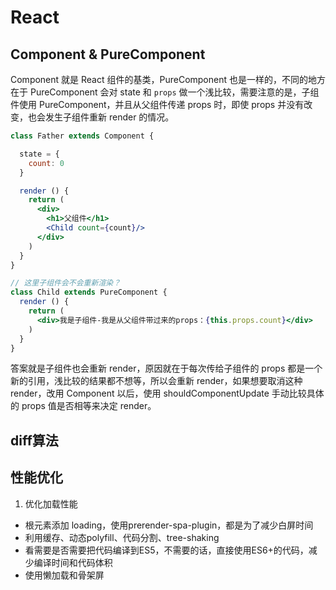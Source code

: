 # React

## Component & PureComponent

Component 就是 React 组件的基类，PureComponent 也是一样的，不同的地方在于 PureComponent 会对 state 和 `props` 做一个浅比较，需要注意的是，子组件使用 PureComponent，并且从父组件传递 props 时，即使 props 并没有改变，也会发生子组件重新 render 的情况。

```jsx
class Father extends Component {

  state = {
    count: 0
  }

  render () {
    return (
      <div>
        <h1>父组件</h1>
        <Child count={count}/>
      </div>
    )
  }
}

// 这里子组件会不会重新渲染？
class Child extends PureComponent {
  render () {
    return (
      <div>我是子组件-我是从父组件带过来的props：{this.props.count}</div>
    )
  }
}
```

答案就是子组件也会重新 render，原因就在于每次传给子组件的 props 都是一个新的引用，浅比较的结果都不想等，所以会重新 render，如果想要取消这种 render，改用 Component 以后，使用 shouldComponentUpdate 手动比较具体的 props 值是否相等来决定 render。

## diff算法



## 性能优化

1. 优化加载性能

- 根元素添加 loading，使用prerender-spa-plugin，都是为了减少白屏时间
- 利用缓存、动态polyfill、代码分割、tree-shaking
- 看需要是否需要把代码编译到ES5，不需要的话，直接使用ES6+的代码，减少编译时间和代码体积
- 使用懒加载和骨架屏
